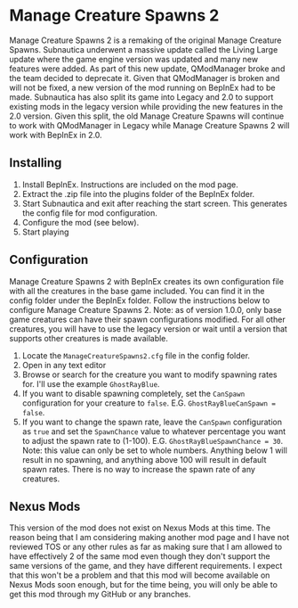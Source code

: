 ﻿# Manage Creature Spawns 2

Manage Creature Spawns 2 is a remaking of the original Manage Creature Spawns. Subnautica underwent a massive update
called the Living Large update where the game engine version was updated and many new features were added. As part of
this new update, QModManager broke and the team decided to deprecate it. Given that QModManager is broken and will not
be fixed, a new version of the mod running on BepInEx had to be made. Subnautica has also split its game into Legacy
and 2.0 to support existing mods in the legacy version while providing the new features in the 2.0 version. Given this
split, the old Manage Creature Spawns will continue to work with QModManager in Legacy while Manage Creature Spawns 2
will work with BepInEx in 2.0.

## Installing

1. Install BepInEx. Instructions are included on the mod page.
2. Extract the .zip file into the plugins folder of the BepInEx folder.
3. Start Subnautica and exit after reaching the start screen. This generates the config file for mod configuration.
4. Configure the mod (see below).
5. Start playing

## Configuration

Manage Creature Spawns 2 with BepInEx creates its own configuration file with all the creatures in the base game
included. You can find it in the config folder under the BepInEx folder. Follow the instructions below to configure
Manage Creature Spawns 2. Note: as of version 1.0.0, only base game creatures can have their spawn configurations
modified. For all other creatures, you will have to use the legacy version or wait until a version that supports other
creatures is made available.

1. Locate the `ManageCreatureSpawns2.cfg` file in the config folder.
2. Open in any text editor
3. Browse or search for the creature you want to modify spawning rates for. I'll use the example `GhostRayBlue`.
4. If you want to disable spawning completely, set the `CanSpawn` configuration for your creature to `false`. E.G.
`GhostRayBlueCanSpawn = false`.
5. If you want to change the spawn rate, leave the `CanSpawn` configuration as `true` and set the `SpawnChance` value
to whatever percentage you want to adjust the spawn rate to (1-100). E.G. `GhostRayBlueSpawnChance = 30`. Note: this
value can only be set to whole numbers. Anything below 1 will result in no spawning, and anything above 100 will result
in default spawn rates. There is no way to increase the spawn rate of any creatures.

## Nexus Mods

This version of the mod does not exist on Nexus Mods at this time. The reason being that I am considering making
another mod page and I have not reviewed TOS or any other rules as far as making sure that I am allowed to have
effectively 2 of the same mod even though they don't support the same versions of the game, and they have different
requirements. I expect that this won't be a problem and that this mod will become available on Nexus Mods soon enough,
but for the time being, you will only be able to get this mod through my GitHub or any branches.